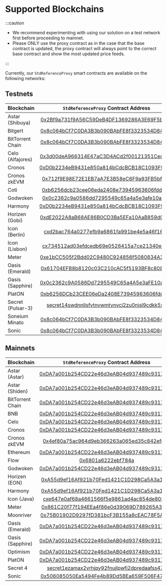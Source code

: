 # Supported Blockchains

:::caution

- We recommend experimenting with using our solution on a test network first before proceeding to mainnet.
- Please ONLY use the proxy contract as in the case that the base contract is updated, the proxy contract will always
  point to the correct base contract and show the most updated price feeds.

:::

Currently, our `StdReferenceProxy` smart contracts are available on the following networks:

## Testnets

| Blockchain        |                                                      `StdReferenceProxy` Contract Address                                                      |
| ----------------- | :--------------------------------------------------------------------------------------------------------------------------------------------: |
| Astar (Shibuya)   |        [0x2Bf9a731f9A56C59DeB4DF1369286A3E69F5b418](https://blockscout.com/shibuya/address/0x2Bf9a731f9A56C59DeB4DF1369286A3E69F5b418)         |
| Bitgert           |    [0x8c064bCf7C0DA3B3b090BAbFE8f3323534D84d68](https://testnet-explorer.brisescan.com/address/0x8c064bCf7C0DA3B3b090BAbFE8f3323534D84d68)     |
| BitTorrent Chain  |         [0x8c064bCf7C0DA3B3b090BAbFE8f3323534D84d68](https://testnet.bttcscan.com/address/0x8c064bCf7C0DA3B3b090BAbFE8f3323534D84d68)          |
| Celo (Alfajores)  | [0x3d00deA966314E47aC3D4ACd2f00121351Cec1C5](https://alfajores-blockscout.celo-testnet.org/address/0x3d00deA966314E47aC3D4ACd2f00121351Cec1C5) |
| Cronos            |         [0xD0b2234eB9431e850a814bCdcBCB18C1093F986B](https://testnet.cronoscan.com/address/0xD0b2234eB9431e850a814bCdcBCB18C1093F986B)         |
| Cronos zkEVM      |   [0x712f9E98E72E1EB7aA7E3B58eC6F9a93FB5bfc46](https://explorer.zkevm.cronos.org/testnet/address/0x712f9e98e72e1eb7aa7e3b58ec6f9a93fb5bfc46)   |
| Coti              | [0xb6256dcb23cee06eda2408e73945963606fdddd7](https://testnet.cotiscan.io/address/0xb6256dcb23cee06eda2408e73945963606fdddd7?tab=transactions)  |
| Godwoken          |         [0x0c2362c9a0586dd7295549c65a4a5e3afe10a88a](https://v1.betanet.gwscan.com/address/0x0c2362c9a0586dd7295549c65a4a5e3afe10a88a)         |
| Harmony           |           [0xD0b2234eB9431e850a814bCdcBCB18C1093F986B](https://explorer.pops.one/address/0xd0b2234eb9431e850a814bcdcbcb18c1093f986b)           |
| Horizen (Gobi)    |       [0xdE2022A8aB68AE86B0CD3Ba5EFa10AaB859d0293](https://gobi-explorer.horizen.io/address/0xdE2022A8aB68AE86B0CD3Ba5EFa10AaB859d0293)        |
| Icon (Berlin)     |    [cxd2bac764a0277efb9a6861fa991be4e5a46f16a2](https://berlin.tracker.solidwallet.io/contract/cxd2bac764a0277efb9a6861fa991be4e5a46f16a2)     |
| Icon (Lisbon)     |    [cx734512ad03efdcedb69e0526415a7ce21340e0db](https://lisbon.tracker.solidwallet.io/contract/cx734512ad03efdcedb69e0526415a7ce21340e0db)     |
| Meter             |      [0xe1bCC505f2Bdd02C9480C924856f5080834A3897](https://scan-warringstakes.meter.io/address/0xe1bCC505f2Bdd02C9480C924856f5080834A3897)      |
| Oasis (Emerald)   |  [0x61704EFB8b8120c03C210cAC5f5193BF8c80852a](https://testnet.explorer.emerald.oasis.dev/address/0x61704EFB8b8120c03C210cAC5f5193BF8c80852a)   |
| Oasis (Sapphire)  |  [0x0c2362c9A0586Dd7295549C65a4A5e3aFE10a88A](https://testnet.explorer.sapphire.oasis.dev/address/0x0c2362c9A0586Dd7295549C65a4A5e3aFE10a88A)  |
| PlatON            |      [0xb6256DCb23CEE06eDa2408E73945963606fdddd7](https://devnet2scan.platon.network/address/0xb6256DCb23CEE06eDa2408E73945963606fdddd7)       |
| Secret (Pulsar-3) |     [secret14swdnnllsfvtnvwmtvnvcj2zu0njsl9cdkk5xp](https://secretnodes.com/pulsar/accounts/secret14swdnnllsfvtnvwmtvnvcj2zu0njsl9cdkk5xp)     |
| Soneium Minato    |     [0x8c064bCf7C0DA3B3b090BAbFE8f3323534D84d68](https://explorer-testnet.soneium.org/address/0x8c064bCf7C0DA3B3b090BAbFE8f3323534D84d68)      |
| Sonic             |         [0x8c064bCf7C0DA3B3b090BAbFE8f3323534D84d68](https://testnet.soniclabs.com/address/0x8c064bCf7C0DA3B3b090BAbFE8f3323534D84d68)         |

## Mainnets

| Blockchain       |                                                          `StdReferenceProxy` Contract Address                                                          |
| ---------------- | :----------------------------------------------------------------------------------------------------------------------------------------------------: |
| Astar (Astar)    |             [0xDA7a001b254CD22e46d3eAB04d937489c93174C3](https://blockscout.com/astar/address/0xDA7a001b254CD22e46d3eAB04d937489c93174C3)              |
| Astar (Shiden)   |               [0xDA7a001b254CD22e46d3eAB04d937489c93174C3](https://shiden.subscan.io/address/0xDA7a001b254CD22e46d3eAB04d937489c93174C3)               |
| BitTorrent Chain |                 [0xDA7a001b254CD22e46d3eAB04d937489c93174C3](https://bttcscan.com/address/0xDA7a001b254CD22e46d3eAB04d937489c93174C3)                  |
| BNB              |                  [0xDA7a001b254CD22e46d3eAB04d937489c93174C3](https://bscscan.com/address/0xDA7a001b254CD22e46d3eAB04d937489c93174C3)                  |
| Celo             |               [0xDA7a001b254CD22e46d3eAB04d937489c93174C3](https://explorer.celo.org/address/0xDA7a001b254CD22e46d3eAB04d937489c93174C3)               |
| Cronos           |                 [0xDA7a001b254CD22e46d3eAB04d937489c93174C3](https://cronoscan.com/address/0xDA7a001b254CD22e46d3eAB04d937489c93174C3)                 |
| Cronos zkEVM     |           [0x4ef80a75ac964d9eb366263a065ed35c842efe40](https://explorer.zkevm.cronos.org/address/0x4ef80a75ac964d9eb366263a065ed35c842efe40)           |
| Ethereum         |                 [0xDA7a001b254CD22e46d3eAB04d937489c93174C3](https://etherscan.io/address/0xDA7a001b254CD22e46d3eAB04d937489c93174C3)                  |
| Flow             |                                       [0x6801a6222ebf784a](https://www.flowdiver.io/account/0x6801a6222ebf784a)                                        |
| Godwoken         |                 [0xDA7a001b254CD22e46d3eAB04d937489c93174C3](https://v1.gwscan.com/account/0xda7a001b254cd22e46d3eab04d937489c93174c3)                 |
| Horizen (EON)    |          [0xA55d9ef16Af921b70Fed1421C1D298Ca5A3a18F1](https://eon-explorer.horizenlabs.io/address/0xA55d9ef16Af921b70Fed1421C1D298Ca5A3a18F1)          |
| Harmony          |             [0xA55d9ef16Af921b70Fed1421C1D298Ca5A3a18F1](https://explorer.harmony.one/address/0xA55d9ef16Af921b70Fed1421C1D298Ca5A3a18F1)              |
| Icon (Java)      |            [cxe647e0af68a4661566f5e9861ad4ac854de808a2](https://tracker.icon.community/contract/cxe647e0af68a4661566f5e9861ad4ac854de808a2)            |
| Meter            |                 [0x861C20f77f194EEa4f86e0d39069D789265A3A82](https://scan.meter.io/address/0x861C20f77f194EEa4f86e0d39069D789265A3A82)                 |
| Moonriver        |             [0x75B01902D9297fD381bcF3B155a8cEAC78F5A35E](https://moonriver.moonscan.io/address/0x75B01902D9297fD381bcF3B155a8cEAC78F5A35E)             |
| Oasis (Emerald)  |          [0xDA7a001b254CD22e46d3eAB04d937489c93174C3](https://explorer.emerald.oasis.dev/address/0xDA7a001b254CD22e46d3eAB04d937489c93174C3)           |
| Oasis (Sapphire) |      [0xDA7a001b254CD22e46d3eAB04d937489c93174C3](https://explorer.oasis.io/mainnet/sapphire/address/0xDA7a001b254CD22e46d3eAB04d937489c93174C3)       |
| Optimism         |            [0xDA7a001b254CD22e46d3eAB04d937489c93174C3](https://optimistic.etherscan.io/address/0xDA7a001b254CD22e46d3eAB04d937489c93174C3)            |
| PlatON           |              [0xDA7a001b254CD22e46d3eAB04d937489c93174C3](https://scan.platon.network/address/0xda7a001b254cd22e46d3eab04d937489c93174c3)              |
| Secret 4         | [secret1ezamax2vrhjpy92fnujlpwfj2dpredaafss47k](https://secretnodes.com/secret/chains/secret-4/accounts/secret1ezamax2vrhjpy92fnujlpwfj2dpredaafss47k) |
| Sonic            |                 [0x506085050Ea5494Fe4b89Dd5BEa659F506F470Cc](https://sonicscan.org/address/0x506085050Ea5494Fe4b89Dd5BEa659F506F470Cc)                 |
